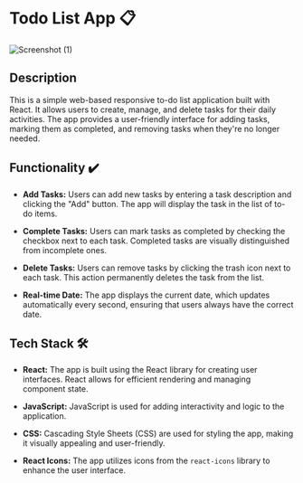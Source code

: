 # Todo List App 📋
![Screenshot (1)](https://github.com/DarboeDev/Todo-List-React/assets/125799918/2ff3befc-66c8-4d04-aa83-dccf4982ef95)

## Description
This is a simple web-based responsive to-do list application built with React. It allows users to create, manage, and delete tasks for their daily activities. The app provides a user-friendly interface for adding tasks, marking them as completed, and removing tasks when they're no longer needed.

## Functionality ✔️
- **Add Tasks:** Users can add new tasks by entering a task description and clicking the "Add" button. The app will display the task in the list of to-do items.

- **Complete Tasks:** Users can mark tasks as completed by checking the checkbox next to each task. Completed tasks are visually distinguished from incomplete ones.

- **Delete Tasks:** Users can remove tasks by clicking the trash icon next to each task. This action permanently deletes the task from the list.

- **Real-time Date:** The app displays the current date, which updates automatically every second, ensuring that users always have the correct date.

## Tech Stack 🛠️
- **React:** The app is built using the React library for creating user interfaces. React allows for efficient rendering and managing component state.

- **JavaScript:** JavaScript is used for adding interactivity and logic to the application.

- **CSS:** Cascading Style Sheets (CSS) are used for styling the app, making it visually appealing and user-friendly.

- **React Icons:** The app utilizes icons from the `react-icons` library to enhance the user interface.
